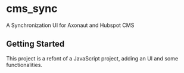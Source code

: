 # cms_sync

A Synchronization UI for Axonaut and Hubspot CMS

## Getting Started

This project is a refont of a JavaScript project, adding an UI and some functionalities.
